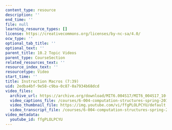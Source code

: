 ```yaml
---
content_type: resource
description: ''
end_time: ''
file: null
learning_resource_types: []
license: https://creativecommons.org/licenses/by-nc-sa/4.0/
ocw_type: ''
optional_tab_title: ''
optional_text: ''
parent_title: 10.2 Topic Videos
parent_type: CourseSection
related_resources_text: ''
resource_index_text: ''
resourcetype: Video
start_time: ''
title: Instruction Macros (7:39)
uid: 2edba4bf-9e58-c9ba-0c87-0a7934b68dcd
video_files:
  archive_url: https://archive.org/download/MIT6.004S17/MIT6_004S17_10-02-03_300k.mp4
  video_captions_file: /courses/6-004-computation-structures-spring-2017/59ce33254d5a5956b6f94710c97c430c_ffgPLOLPCYU.vtt
  video_thumbnail_file: https://img.youtube.com/vi/ffgPLOLPCYU/default.jpg
  video_transcript_file: /courses/6-004-computation-structures-spring-2017/896c52301a6d2241697e30d86a05dbe8_ffgPLOLPCYU.pdf
video_metadata:
  youtube_id: ffgPLOLPCYU
---
```

